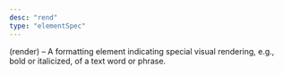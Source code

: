 ```yaml
---
desc: "rend"
type: "elementSpec"
---
```


(render) – A formatting element indicating special visual rendering, e.g., bold or
italicized, of a text word or phrase.